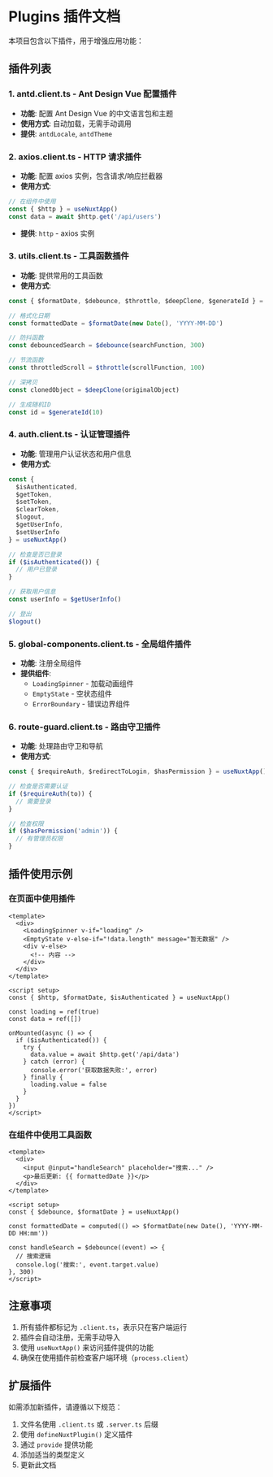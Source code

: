 # Plugins 插件文档

本项目包含以下插件，用于增强应用功能：

## 插件列表

### 1. antd.client.ts - Ant Design Vue 配置插件
- **功能**: 配置 Ant Design Vue 的中文语言包和主题
- **使用方式**: 自动加载，无需手动调用
- **提供**: `antdLocale`, `antdTheme`

### 2. axios.client.ts - HTTP 请求插件
- **功能**: 配置 axios 实例，包含请求/响应拦截器
- **使用方式**: 
```typescript
// 在组件中使用
const { $http } = useNuxtApp()
const data = await $http.get('/api/users')
```
- **提供**: `http` - axios 实例

### 3. utils.client.ts - 工具函数插件
- **功能**: 提供常用的工具函数
- **使用方式**:
```typescript
const { $formatDate, $debounce, $throttle, $deepClone, $generateId } = useNuxtApp()

// 格式化日期
const formattedDate = $formatDate(new Date(), 'YYYY-MM-DD')

// 防抖函数
const debouncedSearch = $debounce(searchFunction, 300)

// 节流函数
const throttledScroll = $throttle(scrollFunction, 100)

// 深拷贝
const clonedObject = $deepClone(originalObject)

// 生成随机ID
const id = $generateId(10)
```

### 4. auth.client.ts - 认证管理插件
- **功能**: 管理用户认证状态和用户信息
- **使用方式**:
```typescript
const { 
  $isAuthenticated, 
  $getToken, 
  $setToken, 
  $clearToken, 
  $logout, 
  $getUserInfo, 
  $setUserInfo 
} = useNuxtApp()

// 检查是否已登录
if ($isAuthenticated()) {
  // 用户已登录
}

// 获取用户信息
const userInfo = $getUserInfo()

// 登出
$logout()
```

### 5. global-components.client.ts - 全局组件插件
- **功能**: 注册全局组件
- **提供组件**:
  - `LoadingSpinner` - 加载动画组件
  - `EmptyState` - 空状态组件
  - `ErrorBoundary` - 错误边界组件

### 6. route-guard.client.ts - 路由守卫插件
- **功能**: 处理路由守卫和导航
- **使用方式**:
```typescript
const { $requireAuth, $redirectToLogin, $hasPermission } = useNuxtApp()

// 检查是否需要认证
if ($requireAuth(to)) {
  // 需要登录
}

// 检查权限
if ($hasPermission('admin')) {
  // 有管理员权限
}
```

## 插件使用示例

### 在页面中使用插件

```vue
<template>
  <div>
    <LoadingSpinner v-if="loading" />
    <EmptyState v-else-if="!data.length" message="暂无数据" />
    <div v-else>
      <!-- 内容 -->
    </div>
  </div>
</template>

<script setup>
const { $http, $formatDate, $isAuthenticated } = useNuxtApp()

const loading = ref(true)
const data = ref([])

onMounted(async () => {
  if ($isAuthenticated()) {
    try {
      data.value = await $http.get('/api/data')
    } catch (error) {
      console.error('获取数据失败:', error)
    } finally {
      loading.value = false
    }
  }
})
</script>
```

### 在组件中使用工具函数

```vue
<template>
  <div>
    <input @input="handleSearch" placeholder="搜索..." />
    <p>最后更新: {{ formattedDate }}</p>
  </div>
</template>

<script setup>
const { $debounce, $formatDate } = useNuxtApp()

const formattedDate = computed(() => $formatDate(new Date(), 'YYYY-MM-DD HH:mm'))

const handleSearch = $debounce((event) => {
  // 搜索逻辑
  console.log('搜索:', event.target.value)
}, 300)
</script>
```

## 注意事项

1. 所有插件都标记为 `.client.ts`，表示只在客户端运行
2. 插件会自动注册，无需手动导入
3. 使用 `useNuxtApp()` 来访问插件提供的功能
4. 确保在使用插件前检查客户端环境（`process.client`）

## 扩展插件

如需添加新插件，请遵循以下规范：

1. 文件名使用 `.client.ts` 或 `.server.ts` 后缀
2. 使用 `defineNuxtPlugin()` 定义插件
3. 通过 `provide` 提供功能
4. 添加适当的类型定义
5. 更新此文档
